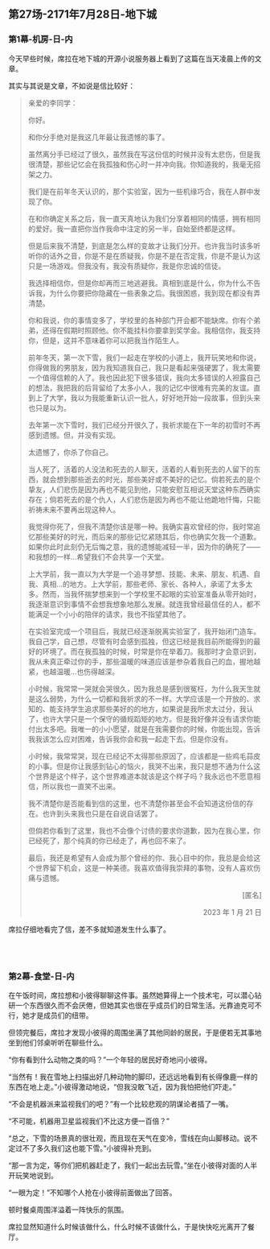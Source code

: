 ## 第27场-2171年7月28日-地下城

### 第1幕-机房-日-内

今天早些时候，席拉在地下城的开源小说服务器上看到了这篇在当天凌晨上传的文章。

其实与其说是文章，不如说是信比较好：

> <p align='left'>亲爱的李同学：<p>
>
> 你好。
>
> 和你分手绝对是我这几年最让我遗憾的事了。
>
> 虽然离分手已经过了很久，虽然我在写这份信的时候并没有太悲伤，但是我很清楚，那些记忆会在我孤独和伤心时一并冲向我。你知道我的，我毫无招架之力。
>
> 我们是在前年冬天认识的，那个实验室，因为一些机缘巧合，我在人群中发现了你。
>
> 在和你确定关系之后，我一直天真地认为我们分享着相同的情感，拥有相同的爱好。我一直把你当作我命中注定的另一半，自始至终都是这样。
>
> 但是后来我不清楚，到底是怎么样的变故才让我们分开。也许我当时该多听听你的话外之音，你是不是在质疑我，你是不是在否定我，你是不是认为这只是一场游戏。但我没有，我没有质疑你，我是你忠诚的信徒。
>
> 我选择相信你，但是你却再而三地逃避我。真相到底是什么，你为什么不告诉我，为什么你要把你隐藏在一些表象之后。我很困惑，我到现在都没有弄清楚。
>
> 你和我说，你的事情变多了，学校里的各种部门开会都不能缺席。你有个弟弟，还得在假期时照顾他。你不能挂科你要拿到奖学金。我相信你，我支持你，但是，这并不意味着你可以把我当作陌生人。
>
> 前年冬天，第一次下雪，我们一起走在学校的小道上，我开玩笑地和你说，你得做我的男朋友，因为我知道我自己，我只是看起来强硬罢了，我太需要一个值得信赖的人了。我也因此犯下很多错误，我向太多错误的人袒露自己的想法，我把我的后背留给了太多小人，我的记忆中很难有完美的友谊。直到上了大学，我以为我能重新认识一批人，好好地开始一段故事，但到头来也只是以为。
>
> 去年第一次下雪时，我们已经分开很久了，我祈求能在下一年的初雪时不再感到遗憾。但，并没有实现。
>
> 太遗憾了，你杀了你自己。
>
> 当人死了，活着的人没法和死去的人聊天，活着的人看到死去的人留下的东西，就会想到那些逝去的时光，那些美好或不美好的记忆。倘若死去的是个挚友，人们悲伤是因为再也不能见到他，只能安慰互相说天堂这种东西确实存在；倘若死去的是个仇人，人们悲伤是因为再也不能让他跪地忏悔，只能祈祷未来不要再出现这种人。
>
> 我觉得你死了，但我不清楚你该是哪一种。我确实喜欢曾经的你，我时常追忆那些美好的时光，而后来的那些记忆紧随其后，你也确实欠我一个道歉。如果你此时此刻仍无后悔之意，我的遗憾能减轻一半，因为你的确死了——和我想的一样…希望我们不会共享一个天堂。
>
> 上大学前，我一直以为大学是一个追寻梦想、技能、未来、朋友、机遇、自我、真相…的地方。上大学前，那些老师、家长、各种人，承诺了太多太多。然而，当我怀揣梦想来到一个学校里不起眼的实验室准备从零开始时，我逐渐意识到事情不会想我想象地那么发展。就连我曾经最信任的人，都不能满足一个小小的陪伴的请求，我也不指望其他了。
>
> 在实验室完成一个项目后，我就已经逐渐脱离实验室了，我开始闭门造车。我自己学，自己想，尽管有时会感到孤独，但这已经是我目前所能得到的最好的环境了。而在我孤独的时候，时常是你在举着刀。我那时才会意识到，我从未真正牵过你的手，那些温暖的味道应该是参杂着我自己的血，握地越紧，也越温暖…也伤得越深。
>
> 小时候，我常常一哭就会哭很久，因为我总是感到很冤枉，为什么我天生就是这么弱势，为什么一切都和我祈求的不一样。大学应该是一个开放的、求知的、能支持学生追求那些美好的的地方，如果说是我所求太过分，我认了，也许大学只是一个保守的循规蹈矩的地方。但是我好像并没有请求你能付出太多吧。我唯一的小小愿望，就是在我需要你的时候，你能出现，告诉我我该怎么应对困难，告诉我你会和我一起走下去。但是你没有。
>
> 小时候，我常常哭，现在已经记不太得那些原因了，应该都是一些鸡毛蒜皮的小事。但是你让我感到钻心的恼火，我哭不出来，我只是想不通为什么这个世界是这个样子，这个世界难道本就该是这个样子吗？我永远也不愿意相信，所以我也一直笑不出来。
>
> 我不清楚你是否能看到信的这里，也不清楚你甚至会不会知道这份信的存在。也许到头来我也只是在自说自话罢了。
>
> 但倘若你看到了这里，我也不会像个讨债的要求你道歉，因为在我心里，你已经死了，那个纯真的你已经走了，再也回不来了。
>
> 最后，我还是希望有人会成为那个曾经的你、我心目中的你，我总是会给这个世界留下机会，这是一种美德。我喜欢值得我崇拜的事物，没有人喜欢伤痛与遗憾。
>
> <p align='right'>[匿名]</p>
>
> <p align='right'>2023 年 1 月 21 日</p>

席拉仔细地看完了信，差不多就知道发生什么事了。

<br><br>

### 第2幕-食堂-日-内

在午饭时间，席拉想和小彼得聊聊这件事。虽然她算得上一个技术宅，可以潜心钻研一个东西很久而不会厌倦，但她其实也很在乎成员们的日常生活。光靠迪克可不行，她才是成员们的纽带。

但领完餐后，席拉才发现小彼得的周围坐满了其他同龄的居民，于是便若无其事地坐到他们邻桌听听在聊些什么。

“你有看到什么动物之类的吗？”一个年轻的居民好奇地问小彼得。

“当然有！我在雪地上扫描出好几种动物的脚印，还远远地看到有长得像鹿一样的东西在地上走。”小彼得激动地说，“但我没敢飞近，因为我怕把他们吓走。”

“不会是机器派来监视我们的吧？”有一个比较悲观的阴谋论者插了一嘴。

“不可能，机器用卫星监视我们不比这方便一百倍？”

“总之，下雪的场景真的很壮观，而且现在天气在变冷，雪线在向山脚移动。说不定过不了多久我们这也能下雪。”小彼得补充到。

“那一言为定，等你们把机器赶走了，我们一起出去玩雪。”坐在小彼得对面的人半开玩笑地说到。

“一眼为定！”不知哪个人抢在小彼得前面做出了回答。

顿时餐桌周围洋溢着一阵快乐的氛围。

席拉显然知道什么时候该做什么，什么时候不该做什么，于是快快吃光离开了餐厅。
